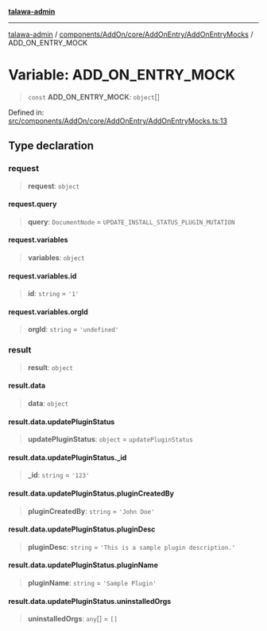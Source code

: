[**talawa-admin**](../../../../../../README.md)

***

[talawa-admin](../../../../../../README.md) / [components/AddOn/core/AddOnEntry/AddOnEntryMocks](../README.md) / ADD\_ON\_ENTRY\_MOCK

# Variable: ADD\_ON\_ENTRY\_MOCK

> `const` **ADD\_ON\_ENTRY\_MOCK**: `object`[]

Defined in: [src/components/AddOn/core/AddOnEntry/AddOnEntryMocks.ts:13](https://github.com/gautam-divyanshu/talawa-admin/blob/334f0f7773e45df65600a1da08d00c41806347e4/src/components/AddOn/core/AddOnEntry/AddOnEntryMocks.ts#L13)

## Type declaration

### request

> **request**: `object`

#### request.query

> **query**: `DocumentNode` = `UPDATE_INSTALL_STATUS_PLUGIN_MUTATION`

#### request.variables

> **variables**: `object`

#### request.variables.id

> **id**: `string` = `'1'`

#### request.variables.orgId

> **orgId**: `string` = `'undefined'`

### result

> **result**: `object`

#### result.data

> **data**: `object`

#### result.data.updatePluginStatus

> **updatePluginStatus**: `object` = `updatePluginStatus`

#### result.data.updatePluginStatus.\_id

> **\_id**: `string` = `'123'`

#### result.data.updatePluginStatus.pluginCreatedBy

> **pluginCreatedBy**: `string` = `'John Doe'`

#### result.data.updatePluginStatus.pluginDesc

> **pluginDesc**: `string` = `'This is a sample plugin description.'`

#### result.data.updatePluginStatus.pluginName

> **pluginName**: `string` = `'Sample Plugin'`

#### result.data.updatePluginStatus.uninstalledOrgs

> **uninstalledOrgs**: `any`[] = `[]`
